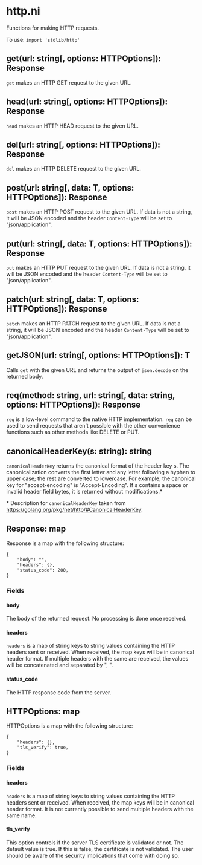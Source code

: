 # http.ni

Functions for making HTTP requests.

To use: `import 'stdlib/http'`

## get(url: string[, options: HTTPOptions]): Response

`get` makes an HTTP GET request to the given URL.

## head(url: string[, options: HTTPOptions]): Response

`head` makes an HTTP HEAD request to the given URL.

## del(url: string[, options: HTTPOptions]): Response

`del` makes an HTTP DELETE request to the given URL.

## post(url: string[, data: T, options: HTTPOptions]): Response

`post` makes an HTTP POST request to the given URL. If data is not a string,
it will be JSON encoded and the header `Content-Type` will be set to "json/application".

## put(url: string[, data: T, options: HTTPOptions]): Response

`put` makes an HTTP PUT request to the given URL. If data is not a string,
it will be JSON encoded and the header `Content-Type` will be set to "json/application".

## patch(url: string[, data: T, options: HTTPOptions]): Response

`patch` makes an HTTP PATCH request to the given URL. If data is not a string,
it will be JSON encoded and the header `Content-Type` will be set to "json/application".

## getJSON(url: string[, options: HTTPOptions]): T

Calls `get` with the given URL and returns the output of `json.decode` on the
returned body.

## req(method: string, url: string[, data: string, options: HTTPOptions]): Response

`req` is a low-level command to the native HTTP implementation. `req` can be used
to send requests that aren't possible with the other convenience functions such
as other methods like DELETE or PUT.

## canonicalHeaderKey(s: string): string

`canonicalHeaderKey` returns the canonical format of the header key s. The
canonicalization converts the first letter and any letter following a hyphen to
upper case; the rest are converted to lowercase. For example, the canonical key
for "accept-encoding" is "Accept-Encoding". If s contains a space or invalid header
field bytes, it is returned without modifications.*


\* Description for `canonicalHeaderKey` taken from https://golang.org/pkg/net/http/#CanonicalHeaderKey.

## Response: map

Response is a map with the following structure:

```
{
    "body": "",
    "headers": {},
    "status_code": 200,
}
```

### Fields

#### body

The body of the returned request. No processing is done once received.

#### headers

`headers` is a map of string keys to string values containing the HTTP headers
sent or received. When received, the map keys will be in canonical header format.
If multiple headers with the same are received, the values will be concatenated
and separated by ", ".

#### status_code

The HTTP response code from the server.

## HTTPOptions: map

HTTPOptions is a map with the following structure:

```
{
    "headers": {},
    "tls_verify": true,
}
```

### Fields

#### headers

`headers` is a map of string keys to string values containing the HTTP headers
sent or received. When received, the map keys will be in canonical header format.
It is not currently possible to send multiple headers with the same name.

#### tls_verify

This option controls if the server TLS certificate is validated or not. The default
value is true. If this is false, the certificate is not validated. The user should
be aware of the security implications that come with doing so.
